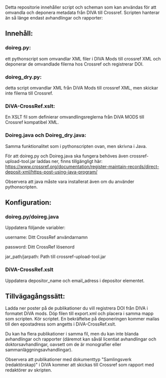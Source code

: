 Detta repositorie innehåller script och scheman som kan användas för att omvandla och deponera metadata från DIVA till Crossref. Scripten hanterar än så länge endast avhandlingar och rapporter:

## Innehåll:
### doireg.py: 
ett pythonscript som omvandlar XML filer i DIVA Mods till crossref XML och deponerar de omvandlade filerna hos Crossref och registrerar DOI.
### doireg_dry.py: 
detta script omvandlar XML från DiVA Mods till crossref XML, men skickar inte filerna till Crossref.
### DiVA-CrossRef.xslt: 
En XSLT fil som definierar omvandlingsreglerna från DiVA MODS till Crossref kompatibel XML.
### Doireg.java och Doireg_dry.java: 
Samma funktionalitet som i pythonscripten ovan, men skrivna i Java.

För att doireg.py och Doireg.java ska fungera behöves även crossref-upload-tool.jar laddas ner, finns tillgängligt här: https://www.crossref.org/documentation/register-maintain-records/direct-deposit-xml/https-post-using-java-program/

Observera att java måste vara installerat även om du använder pythonscripten.

## Konfiguration:
### doireg.py/doireg.java
Uppdatera följande variabler:

username: Ditt CrossRef användarnamn

password: Ditt CrossRef lösenord

jar_path/jarpath: Path till crossref-upload-tool.jar

### DiVA-CrossRef.xslt
Uppdatera depositor_name och email_adress i depositor elementet. 

## Tillvägagångssätt:
Ladda ner poster på de publikationer du vill registrera DOI från DIVA i formatet DiVA mods. Döp filen till export.xml och placera i samma mapp som scripten. Kör scriptet. En bekräftelse på deponeringen kommer mailas till den epostadress som angetts i DiVA-CrossRef.xslt.

Du kan ha flera publikationer i samma fil, men du kan inte blanda avhandlingar och rapporter (däremot kan såväl licentiat avhandlingar och doktorsavhandlingar, oavsett om de är monografier eller sammanläggningsavhandlingar). 

Observera att publikationer med dokumenttyp "Samlingsverk (redaktörskap)" i DiVA kommer att skickas till Crossref som rapport med redaktörer av skripten.
